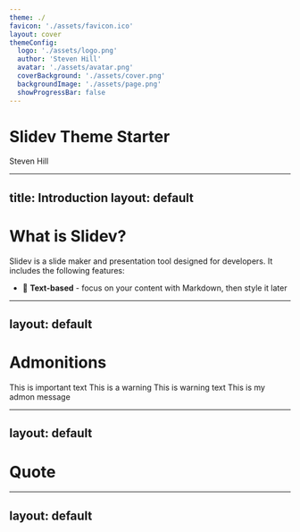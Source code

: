 ```yaml
---
theme: ./
favicon: './assets/favicon.ico'
layout: cover
themeConfig:
  logo: './assets/logo.png'
  author: 'Steven Hill'
  avatar: './assets/avatar.png'
  coverBackground: './assets/cover.png'
  backgroundImage: './assets/page.png'
  showProgressBar: false
---
```


# Slidev Theme Starter
Steven Hill


---
title: Introduction
layout: default
---

# What is Slidev?

Slidev is a slide maker and presentation tool designed for developers. It includes the following features:

- 📝 **Text-based** - focus on your content with Markdown, then style it later


---
layout: default
---

# Admonitions

<AdmonitionType type='tip' >
This is important text
</AdmonitionType>

<AdmonitionType type='warning' >
This is a warning
</AdmonitionType>


<AdmonitionType type='caution' >
This is warning text
</AdmonitionType>

<Admonition title="Custom title" color='amber-light'>
This is my admon message
</Admonition>

---
layout: default
---

# Quote

<QuoteBlock
  text="The only way to do great work is to love what you do."
  author="Steve Jobs"
  color="#2c3e50"
  textColor="#ecf0f1"
/>

---
layout: default
---

<Timeline
    :events="[
      { title: 'Project Kickoff', date: '2025-01-01', description: 'The project officially started.' },
      { title: 'First Milestone', date: '2025-03-01', description: 'Completed the first milestone.' },
      { title: 'Launch', date: '2025-06-01', description: 'The project was successfully launched.' }
    ]"
  />